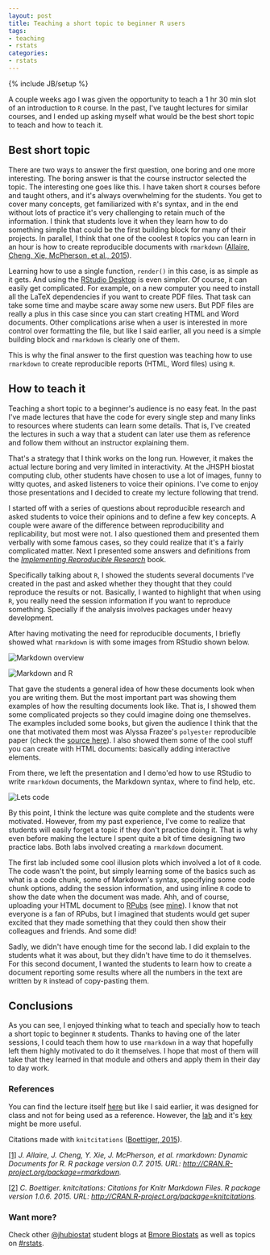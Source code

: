 ```yaml
---
layout: post
title: Teaching a short topic to beginner R users
tags:
- teaching
- rstats
categories:
- rstats
---
```

{% include JB/setup %}








A couple weeks ago I was given the opportunity to teach a 1 hr 30 min slot of an introduction to `R` course. In the past, I've taught lectures for similar courses, and I ended up asking myself what would be the best short topic to teach and how to teach it.

## Best short topic

There are two ways to answer the first question, one boring and one more interesting. The boring answer is that the course instructor selected the topic. The interesting one goes like this. I have taken short `R` courses before and taught others, and it's always overwhelming for the students. You get to cover many concepts, get familiarized with `R`'s syntax, and in the end without lots of practice it's very challenging to retain much of the information. I think that students love it when they learn how to do something simple that could be the first building block for many of their projects. In parallel, I think that one of the coolest `R` topics you can learn in an hour is how to create reproducible documents with `rmarkdown` <a id='cite-rmarkdown'></a>(<a href='http://CRAN.R-project.org/package=rmarkdown'>Allaire, Cheng, Xie, McPherson, et al., 2015</a>). 

Learning how to use a single function, `render()` in this case, is as simple as it gets. And using the [RStudio Desktop](http://www.rstudio.com/products/rstudio/#Desktop) is even simpler. Of course, it can easily get complicated. For example, on a new computer you need to install all the LaTeX dependencies if you want to create PDF files. That task can take some time and maybe scare away some new users. But PDF files are really a plus in this case since you can start creating HTML and Word documents. Other complications arise when a user is interested in more control over formatting the file, but like I said earlier, all you need is a simple building block and `rmarkdown` is clearly one of them. 

This is why the final answer to the first question was teaching how to use `rmarkdown` to create reproducible reports (HTML, Word files) using `R`.



## How to teach it

Teaching a short topic to a beginner's audience is no easy feat. In the past I've made lectures that have the code for every single step and many links to resources where students can learn some details. That is, I've created the lectures in such a way that a student can later use them as reference and follow them without an instructor explaining them. 

That's a strategy that I think works on the long run. However, it makes the actual lecture boring and very limited in interactivity. At the JHSPH biostat computing club, other students have chosen to use a lot of images, funny to witty quotes, and asked listeners to voice their opinions. I've come to enjoy those presentations and I decided to create my lecture following that trend.

I started off with a series of questions about reproducible research and asked students to voice their opinions and to define a few key concepts. A couple were aware of the difference between reproducibility and replicability, but most were not. I also questioned them and presented them verbally with some famous cases, so they could realize that it's a fairly complicated matter. Next I presented some answers and definitions from the [_Implementing Reproducible Research_](https://osf.io/s9tya/wiki/home/) book. 

Specifically talking about `R`, I showed the students several documents I've created in the past and asked whether they thought that they could reproduce the results or not. Basically, I wanted to highlight that when using `R`, you really need the session information if you want to reproduce something. Specially if the analysis involves packages under heavy development.

After having motivating the need for reproducible documents, I briefly showed what `rmarkdown` is with some images from RStudio shown below. 

![Markdown overview](http://rmarkdown.rstudio.com/images/markdownOverview.png)

![Markdown and R](http://rmarkdown.rstudio.com/images/markdownChunk.png)

That gave the students a general idea of how these documents look when you are writing them. But the most important part was showing them examples of how the resulting documents look like. That is, I showed them some complicated projects so they could imagine doing one themselves. The examples included some books, but given the audience I think that the one that motivated them most was Alyssa Frazee's `polyester` reproducible paper (check the [source here](https://github.com/leekgroup/polyester_code/blob/master/polyester_manuscript.Rmd)). I also showed them some of the cool stuff you can create with HTML documents: basically adding interactive elements.

From there, we left the presentation and I demo'ed how to use RStudio to write `rmarkdown` documents, the Markdown syntax, where to find help, etc.

![Lets code](http://dgdc5.digitalgameslearning.org/dgdc_5th/wp-content/uploads/lc.png)


By this point, I think the lecture was quite complete and the students were motivated. However, from my past experience, I've come to realize that students will easily forget a topic if they don't practice doing it. That is why even before making the lecture I spent quite a bit of time designing two practice labs. Both labs involved creating a `rmarkdown` document. 

The first lab included some cool illusion plots which involved a lot of `R` code. The code wasn't the point, but simply learning some of the basics such as what is a code chunk, some of Markdown's syntax, specifying some code chunk options, adding the session information, and using inline `R` code to show the date when the document was made. Ahh, and of course, uploading your HTML document to [RPubs](http://rpubs.com/) (see [mine](http://rpubs.com/lcollado/illussion2015)). I know that not everyone is a fan of RPubs, but I imagined that students would get super excited that they made something that they could then show their colleagues and friends. And some did! 

Sadly, we didn't have enough time for the second lab. I did explain to the students what it was about, but they didn't have time to do it themselves. For this second document, I wanted the students to learn how to create a document reporting some results where all the numbers in the text are written by `R` instead of copy-pasting them.

## Conclusions

As you can see, I enjoyed thinking what to teach and specially how to teach a short topic to beginner `R` students. Thanks to having one of the later sessions, I could teach them how to use `rmarkdown` in a way that hopefully left them highly motivated to do it themselves. I hope that most of them will take that they learned in that module and others and apply them in their day to day work.

### References

You can find the lecture itself [here](www.aejaffe.com/summerR_2015/modules/module12.html) but like I said earlier, it was designed for class and not for being used as a reference. However, the [lab](http://www.aejaffe.com/summerR_2015/labs/module12_lab.R) and it's [key](http://www.aejaffe.com/summerR_2015/labs/mapping_module_labkey.R) might be more useful.


Citations made with `knitcitations` <a id='cite-knitcitations'></a>(<a href='http://CRAN.R-project.org/package=knitcitations'>Boettiger, 2015</a>).


<p><a id='bib-rmarkdown'></a><a href="#cite-rmarkdown">[1]</a><cite>
J. Allaire, J. Cheng, Y. Xie, J. McPherson, et al.
<em>rmarkdown: Dynamic Documents for R</em>.
R package version 0.7.
2015.
URL: <a href="http://CRAN.R-project.org/package=rmarkdown">http://CRAN.R-project.org/package=rmarkdown</a>.</cite></p>

<p><a id='bib-knitcitations'></a><a href="#cite-knitcitations">[2]</a><cite>
C. Boettiger.
<em>knitcitations: Citations for Knitr Markdown Files</em>.
R package version 1.0.6.
2015.
URL: <a href="http://CRAN.R-project.org/package=knitcitations">http://CRAN.R-project.org/package=knitcitations</a>.</cite></p>




### Want more?

Check other [@jhubiostat](https://twitter.com/jhubiostat) student blogs at [Bmore Biostats](http://bmorebiostat.com/) as well as topics on [#rstats](https://twitter.com/search?q=%23rstats).
